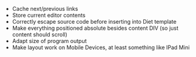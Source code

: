* Cache next/previous links
* Store current editor contents
* Correctly escape source code before inserting into Diet template
* Make everything positioned absolute besides content DIV (so just content should scroll)
* Adapt size of program output
* Make layout work on Mobile Devices, at least something like IPad Mini

